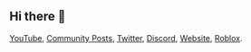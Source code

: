 ## Hi there 👋

[YouTube](https://youtube.com/@BloodGangInc),
[Community Posts](https://reddit.com/r/4zx16),
[Twitter](https://twitter.com/BloodGangInc),
[Discord](https://linkr.it/blood),
[Website](https://linkr.it/bloodweb),
[Roblox](https://www.roblox.com/groups/3901342).
